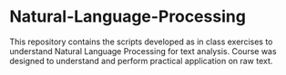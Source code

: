 # Natural-Language-Processing
This repository contains the scripts developed as in class exercises to understand Natural Language Processing for text analysis. Course was designed to understand and perform practical application on raw text.
